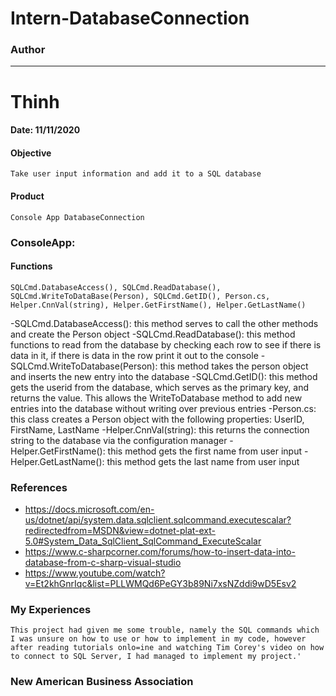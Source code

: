# Intern-DatabaseConnection
### Author
------------
# Thinh

#### Date: 11/11/2020

#### Objective
	Take user input information and add it to a SQL database

#### Product
	Console App DatabaseConnection

### ConsoleApp:

#### Functions
	SQLCmd.DatabaseAccess(), SQLCmd.ReadDatabase(), SQLCmd.WriteToDataBase(Person), SQLCmd.GetID(), Person.cs, Helper.CnnVal(string), Helper.GetFirstName(), Helper.GetLastName() 
-SQLCmd.DatabaseAccess(): this method serves to call the other methods and create the Person object
-SQLCmd.ReadDatabase(): this method functions to read from the database by checking each row to see if there is data in it, if there is data in the row print it out to the console
-SQLCmd.WriteToDatabase(Person): this method takes the person object and inserts the new entry into the database
-SQLCmd.GetID(): this method gets the userid from the database, which serves as the primary key, and returns the value. This allows the WriteToDatabase method to add new entries into the database without writing over previous entries
-Person.cs: this class creates a Person object with the following properties: UserID, FirstName, LastName
-Helper.CnnVal(string): this returns the connection string to the database via the configuration manager
-Helper.GetFirstName(): this method gets the first name from user input
-Helper.GetLastName(): this method gets the last name from user input

### References
- https://docs.microsoft.com/en-us/dotnet/api/system.data.sqlclient.sqlcommand.executescalar?redirectedfrom=MSDN&view=dotnet-plat-ext-5.0#System_Data_SqlClient_SqlCommand_ExecuteScalar
- https://www.c-sharpcorner.com/forums/how-to-insert-data-into-database-from-c-sharp-visual-studio
- https://www.youtube.com/watch?v=Et2khGnrIqc&list=PLLWMQd6PeGY3b89Ni7xsNZddi9wD5Esv2

### My Experiences
	This project had given me some trouble, namely the SQL commands which I was unsure on how to use or how to implement in my code, however after reading tutorials onlo=ine and watching Tim Corey's video on how to connect to SQL Server, I had managed to implement my project.'

### New American Business Association 
